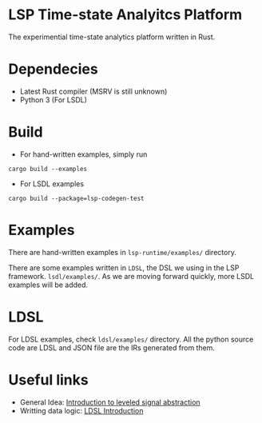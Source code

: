 # LSP Time-state Analyitcs Platform

The experimential time-state analytics platform written in Rust.

# Dependecies

- Latest Rust compiler (MSRV is still unknown)
- Python 3 (For LSDL)

# Build

- For hand-written examples, simply run
  
```
cargo build --examples
```

- For LSDL examples

```
cargo build --package=lsp-codegen-test
```

# Examples

There are hand-written examples in `lsp-runtime/examples/` directory. 

There are some examples written in `LDSL`, the DSL we using in the LSP framework. `lsdl/examples/`. As we are moving forward quickly, more LSDL examples will be added.

# LDSL

For LDSL examples, check `ldsl/examples/` directory. All the python source code are LDSL and JSON file are the IRs generated from them.

# Useful links

- General Idea: [Introduction to leveled signal abstraction](https://conviva.atlassian.net/wiki/spaces/~712020f765b3b30d0e446096dbfeb73b527a21/pages/1879934386/LSP+High+Level+Design)
- Writting data logic: [LDSL Introduction](https://conviva.atlassian.net/wiki/spaces/~712020f765b3b30d0e446096dbfeb73b527a21/pages/1903166610/The+LSDL+Specification)